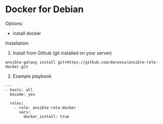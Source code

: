 # Docker for Debian
Options:
  - install docker
  
Installation:
1) Install from Github (git installed on your server)
```
ansible-galaxy install git+https://github.com/darexsu/ansible-role-docker.git
```
2) Example playbook
```
---
- hosts: all
  become: yes

  roles:
    - role: ansible-role-docker
      vars:
        docker_install: true
```
